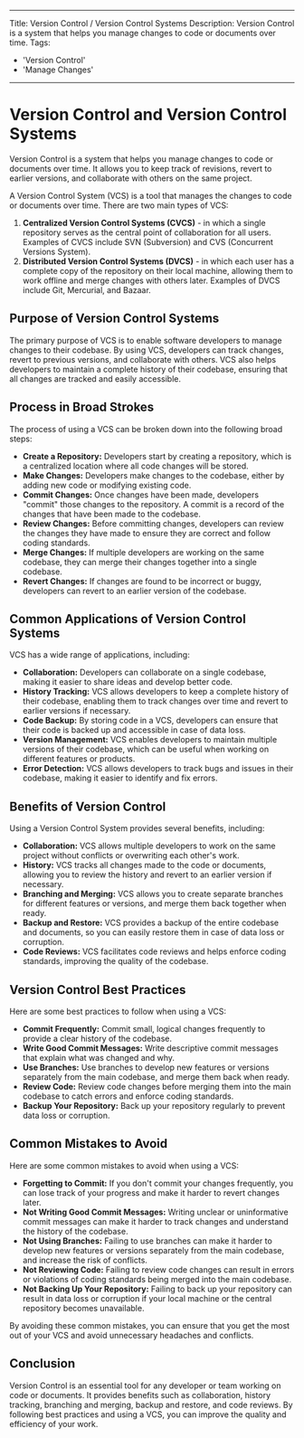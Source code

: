 
---
Title: Version Control / Version Control Systems
Description: Version Control is a system that helps you manage changes to code or documents over time.
Tags:
  - 'Version Control'
  - 'Manage Changes'
---

# Version Control and Version Control Systems

Version Control is a system that helps you manage changes to code or documents over time. It allows you to keep track of revisions, revert to earlier versions, and collaborate with others on the same project.

A Version Control System (VCS) is a tool that manages the changes to code or documents over time. There are two main types of VCS:

1. **Centralized Version Control Systems (CVCS)** - in which a single repository serves as the central point of collaboration for all users. Examples of CVCS include SVN (Subversion) and CVS (Concurrent Versions System).
2. **Distributed Version Control Systems (DVCS)** - in which each user has a complete copy of the repository on their local machine, allowing them to work offline and merge changes with others later. Examples of DVCS include Git, Mercurial, and Bazaar.

## Purpose of Version Control Systems

The primary purpose of VCS is to enable software developers to manage changes to their codebase. By using VCS, developers can track changes, revert to previous versions, and collaborate with others. VCS also helps developers to maintain a complete history of their codebase, ensuring that all changes are tracked and easily accessible.

## Process in Broad Strokes

The process of using a VCS can be broken down into the following broad steps:

- **Create a Repository:** Developers start by creating a repository, which is a centralized location where all code changes will be stored.
- **Make Changes:** Developers make changes to the codebase, either by adding new code or modifying existing code.
- **Commit Changes:** Once changes have been made, developers "commit" those changes to the repository. A commit is a record of the changes that have been made to the codebase.
- **Review Changes:** Before committing changes, developers can review the changes they have made to ensure they are correct and follow coding standards.
- **Merge Changes:** If multiple developers are working on the same codebase, they can merge their changes together into a single codebase.
- **Revert Changes:** If changes are found to be incorrect or buggy, developers can revert to an earlier version of the codebase.

## Common Applications of Version Control Systems

VCS has a wide range of applications, including:

- **Collaboration:** Developers can collaborate on a single codebase, making it easier to share ideas and develop better code.
- **History Tracking:** VCS allows developers to keep a complete history of their codebase, enabling them to track changes over time and revert to earlier versions if necessary.
- **Code Backup:** By storing code in a VCS, developers can ensure that their code is backed up and accessible in case of data loss.
- **Version Management:** VCS enables developers to maintain multiple versions of their codebase, which can be useful when working on different features or products.
- **Error Detection:** VCS allows developers to track bugs and issues in their codebase, making it easier to identify and fix errors.


## Benefits of Version Control

Using a Version Control System provides several benefits, including:

- **Collaboration:** VCS allows multiple developers to work on the same project without conflicts or overwriting each other's work.
- **History:** VCS tracks all changes made to the code or documents, allowing you to review the history and revert to an earlier version if necessary.
- **Branching and Merging:** VCS allows you to create separate branches for different features or versions, and merge them back together when ready.
- **Backup and Restore:** VCS provides a backup of the entire codebase and documents, so you can easily restore them in case of data loss or corruption.
- **Code Reviews:** VCS facilitates code reviews and helps enforce coding standards, improving the quality of the codebase.

## Version Control Best Practices

Here are some best practices to follow when using a VCS:

- **Commit Frequently:** Commit small, logical changes frequently to provide a clear history of the codebase.
- **Write Good Commit Messages:** Write descriptive commit messages that explain what was changed and why.
- **Use Branches:** Use branches to develop new features or versions separately from the main codebase, and merge them back when ready.
- **Review Code:** Review code changes before merging them into the main codebase to catch errors and enforce coding standards.
- **Backup Your Repository:** Back up your repository regularly to prevent data loss or corruption.

## Common Mistakes to Avoid

Here are some common mistakes to avoid when using a VCS:

- **Forgetting to Commit:** If you don't commit your changes frequently, you can lose track of your progress and make it harder to revert changes later.
- **Not Writing Good Commit Messages:** Writing unclear or uninformative commit messages can make it harder to track changes and understand the history of the codebase.
- **Not Using Branches:** Failing to use branches can make it harder to develop new features or versions separately from the main codebase, and increase the risk of conflicts.
- **Not Reviewing Code:** Failing to review code changes can result in errors or violations of coding standards being merged into the main codebase.
- **Not Backing Up Your Repository:** Failing to back up your repository can result in data loss or corruption if your local machine or the central repository becomes unavailable.

By avoiding these common mistakes, you can ensure that you get the most out of your VCS and avoid unnecessary headaches and conflicts.

## Conclusion

Version Control is an essential tool for any developer or team working on code or documents. It provides benefits such as collaboration, history tracking, branching and merging, backup and restore, and code reviews. By following best practices and using a VCS, you can improve the quality and efficiency of your work.